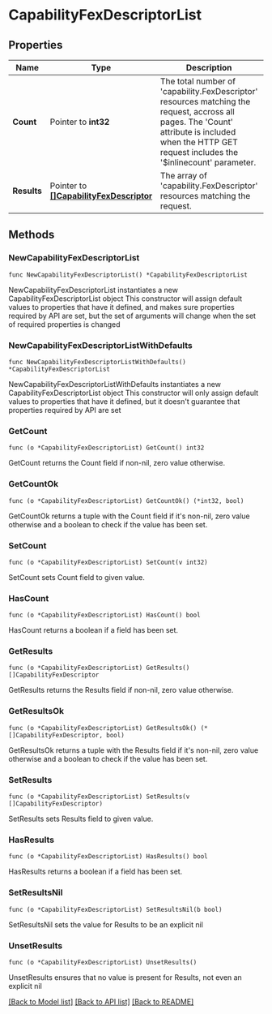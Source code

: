 # CapabilityFexDescriptorList

## Properties

Name | Type | Description | Notes
------------ | ------------- | ------------- | -------------
**Count** | Pointer to **int32** | The total number of &#39;capability.FexDescriptor&#39; resources matching the request, accross all pages. The &#39;Count&#39; attribute is included when the HTTP GET request includes the &#39;$inlinecount&#39; parameter. | [optional] 
**Results** | Pointer to [**[]CapabilityFexDescriptor**](CapabilityFexDescriptor.md) | The array of &#39;capability.FexDescriptor&#39; resources matching the request. | [optional] 

## Methods

### NewCapabilityFexDescriptorList

`func NewCapabilityFexDescriptorList() *CapabilityFexDescriptorList`

NewCapabilityFexDescriptorList instantiates a new CapabilityFexDescriptorList object
This constructor will assign default values to properties that have it defined,
and makes sure properties required by API are set, but the set of arguments
will change when the set of required properties is changed

### NewCapabilityFexDescriptorListWithDefaults

`func NewCapabilityFexDescriptorListWithDefaults() *CapabilityFexDescriptorList`

NewCapabilityFexDescriptorListWithDefaults instantiates a new CapabilityFexDescriptorList object
This constructor will only assign default values to properties that have it defined,
but it doesn't guarantee that properties required by API are set

### GetCount

`func (o *CapabilityFexDescriptorList) GetCount() int32`

GetCount returns the Count field if non-nil, zero value otherwise.

### GetCountOk

`func (o *CapabilityFexDescriptorList) GetCountOk() (*int32, bool)`

GetCountOk returns a tuple with the Count field if it's non-nil, zero value otherwise
and a boolean to check if the value has been set.

### SetCount

`func (o *CapabilityFexDescriptorList) SetCount(v int32)`

SetCount sets Count field to given value.

### HasCount

`func (o *CapabilityFexDescriptorList) HasCount() bool`

HasCount returns a boolean if a field has been set.

### GetResults

`func (o *CapabilityFexDescriptorList) GetResults() []CapabilityFexDescriptor`

GetResults returns the Results field if non-nil, zero value otherwise.

### GetResultsOk

`func (o *CapabilityFexDescriptorList) GetResultsOk() (*[]CapabilityFexDescriptor, bool)`

GetResultsOk returns a tuple with the Results field if it's non-nil, zero value otherwise
and a boolean to check if the value has been set.

### SetResults

`func (o *CapabilityFexDescriptorList) SetResults(v []CapabilityFexDescriptor)`

SetResults sets Results field to given value.

### HasResults

`func (o *CapabilityFexDescriptorList) HasResults() bool`

HasResults returns a boolean if a field has been set.

### SetResultsNil

`func (o *CapabilityFexDescriptorList) SetResultsNil(b bool)`

 SetResultsNil sets the value for Results to be an explicit nil

### UnsetResults
`func (o *CapabilityFexDescriptorList) UnsetResults()`

UnsetResults ensures that no value is present for Results, not even an explicit nil

[[Back to Model list]](../README.md#documentation-for-models) [[Back to API list]](../README.md#documentation-for-api-endpoints) [[Back to README]](../README.md)


